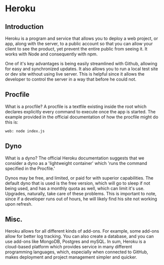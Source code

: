 # Heroku

## Introduction

Heroku is a program and service that allows you to deploy a web project, or app, along with the server, to a public account so that you can allow your client to see the product, yet prevent the entire public from seeing it. It works with Node and consequently with npm. 

One of it's key advantages is being easily streamlined with Github, allowing for easy and synchronized updates. It also allows you to run a local test site or dev site without using live server. This is helpful since it allows the developer to control the server in a way that before he could not. 

## Procfile

What is a procfile? A procfile is a textfile existing inside the root which declares explicitly every command to execute once the app is started. The example provided in the official documentation of how the procfile might do this is: 

`web: node index.js`

## Dyno

What is a dyno? The official Heroku documentation suggests that we consider a dyno as a 'lightweight container' which 'runs the command specified in the Procfile.'

Dynos may be free, and limited, or paid for with superior capabilities. The default dyno that is used is the free version, which will go to sleep if not being used, and has a monthly quota as well, which can limit it's use. Upgrades, naturally, take care of these problems. This is important to note, since if a developer runs out of hours, he will likely find his site not working upon refresh.

## Misc.

Heroku allows for all different kinds of add-ons. For example, some add-ons allow for better log tracking. You can also create a database, and you can use add-ons like MongoDB, Postgres and mySQL. In sum, Heroku is a cloud-based platform which provides service in many different programming languages, which, especially when connected to GitHub, makes deployment and project management simpler and quicker.